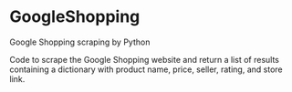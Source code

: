 # GoogleShopping
 Google Shopping scraping by Python

 Code to scrape the Google Shopping website and return a list of results containing a dictionary with product name, price, seller, rating, and store link.
